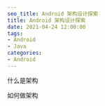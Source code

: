 ```yaml
---
seo_title: Android 架构设计探索
title: Android 架构设计探索
date: 2021-04-24 12:00:00
tags:
- Android
- Java
categories: 
- Android
---
```



什么是架构

如何做架构





